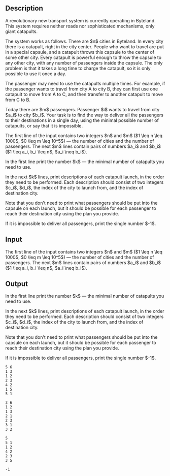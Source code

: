 ## Description

<div><p>A revolutionary new transport system is currently operating in Byteland. This system requires neither roads nor sophisticated mechanisms, only giant catapults. </p><p>The system works as follows. There are $n$ cities in Byteland. In every city there is a catapult, right in the city center. People who want to travel are put in a special capsule, and a catapult throws this capsule to the center of some other city. Every catapult is powerful enough to throw the capsule to any other city, with any number of passengers inside the capsule. The only problem is that it takes a long time to charge the catapult, so it is only possible to use it once a day.</p><p>The passenger may need to use the catapults multiple times. For example, if the passenger wants to travel from city A to city B, they can first use one catapult to move from A to C, and then transfer to another catapult to move from C to B.</p><p>Today there are $m$ passengers. Passenger $i$ wants to travel from city $a_i$ to city $b_i$. Your task is to find the way to deliver all the passengers to their destinations in a single day, using the minimal possible number of catapults, or say that it is impossible.</p></div><div class="input-specification"><p>The first line of the input contains two integers $n$ and $m$ ($1 \leq n \leq 1000$, $0 \leq m \leq 10^5$)&nbsp;— the number of cities and the number of passengers. The next $m$ lines contain pairs of numbers $a_i$ and $b_i$ ($1 \leq a_i, b_i \leq n$, $a_i \neq b_i$).</p></div><div class="output-specification"><p>In the first line print the number $k$&nbsp;— the minimal number of catapults you need to use.</p><p>In the next $k$ lines, print descriptions of each catapult launch, in the order they need to be performed. Each description should consist of two integers $c_i$, $d_i$, the index of the city to launch from, and the index of destination city.</p><p>Note that you don't need to print what passengers should be put into the capsule on each launch, but it should be possible for each passenger to reach their destination city using the plan you provide.</p><p>If it is impossible to deliver all passengers, print the single number $-1$.</p></div>

## Input

<p>The first line of the input contains two integers $n$ and $m$ ($1 \leq n \leq 1000$, $0 \leq m \leq 10^5$)&nbsp;— the number of cities and the number of passengers. The next $m$ lines contain pairs of numbers $a_i$ and $b_i$ ($1 \leq a_i, b_i \leq n$, $a_i \neq b_i$).</p>

## Output

<p>In the first line print the number $k$&nbsp;— the minimal number of catapults you need to use.</p><p>In the next $k$ lines, print descriptions of each catapult launch, in the order they need to be performed. Each description should consist of two integers $c_i$, $d_i$, the index of the city to launch from, and the index of destination city.</p><p>Note that you don't need to print what passengers should be put into the capsule on each launch, but it should be possible for each passenger to reach their destination city using the plan you provide.</p><p>If it is impossible to deliver all passengers, print the single number $-1$.</p>





```input1|
5 6
1 3
1 2
2 3
4 2
1 5
5 1
```




```input2|
3 6
1 2
1 3
2 1
2 3
3 1
3 2
```




```output1
5
5 1
1 2
4 2
2 3
3 5
```




```output2
-1
```



